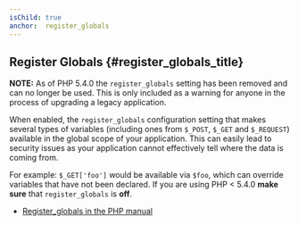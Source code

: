 ```yaml
---
isChild: true
anchor:  register_globals
---
```


## Register Globals {#register_globals_title}

**NOTE:** As of PHP 5.4.0 the `register_globals` setting has been removed and can no longer be used. This is only
included as a warning for anyone in the process of upgrading a legacy application.

When enabled, the `register_globals` configuration setting that makes several types of variables (including ones from
`$_POST`, `$_GET` and `$_REQUEST`) available in the global scope of your application. This can easily lead to security
issues as your application cannot effectively tell where the data is coming from.

For example: `$_GET['foo']` would be available via `$foo`, which can override variables that have not been declared.
If you are using PHP < 5.4.0 __make sure__ that `register_globals` is __off__.

* [Register_globals in the PHP manual](http://php.net/security.globals)
